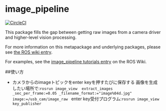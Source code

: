 image_pipeline
==============

[![CircleCI](https://circleci.com/gh/ros-perception/image_pipeline.svg?style=svg)](https://circleci.com/gh/ros-perception/image_pipeline)

This package fills the gap between getting raw images from a camera driver and higher-level vision processing.

For more information on this metapackage and underlying packages, please see [the ROS wiki entry](http://wiki.ros.org/image_pipeline).

For examples, see the [image_pipeline tutorials entry](http://wiki.ros.org/image_pipeline/Tutorials) on the ROS Wiki.  
  
##使い方
+ カメラからのimageトピックをenter keyを押すたびに保存する
画像を生成したい場所で:```rosrun image_view  extract_images  _sec_per_frame:=0.05 _filename_format:="image%04d.jpg"  image:=/usb_cam/image_raw ```
enter key受付プログラム:```rosrun image_view key_publisher```

